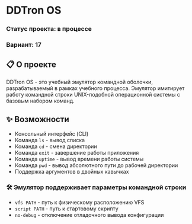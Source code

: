 # DDTron OS

### Статус проекта: в процессе
### Вариант: 17

## 📋 О проекте
DDTron OS - это учебный эмулятор командной оболочки, разрабатываемый в рамках учебного процесса. Эмулятор имитирует работу командной строки UNIX-подобной операционной системы с базовым набором команд.

## ✨ Возможности
- Консольный интерфейс (CLI)
- Команда `ls` - вывод списка
- Команда `cd` - смена директории
- Команда `exit` - завершение работы приложения
- Команда `uptime` - вывод времени работы системы
- Команда `pwd` - вывод абсолютного пути до рабочей директории
- Поддержка аргументов в двойных кавычках


### 🛠️ Эмулятор поддерживает параметры командной строки
- `vfs PATH` - путь к физическому расположению VFS
- `script PATH` - путь к стартовому скрипту
- `no-debug` - отключение отладочного вывода конфигурации
